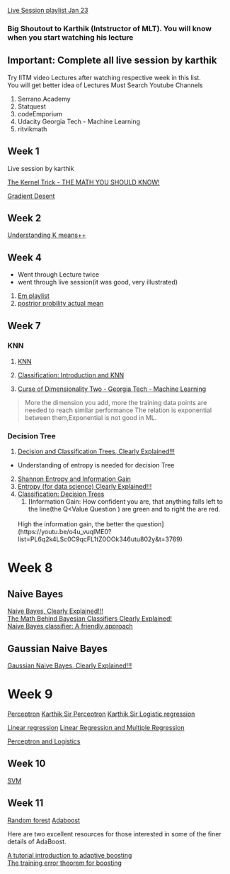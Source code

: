 [Live Session playlist Jan 23](https://www.youtube.com/watch?v=jSqFjlQt_m0&list=PL6q2k4LSc0C9qcFL1tZ0OOk346utu802y&pp=iAQB)

### Big Shoutout to Karthik (Intstructor of MLT). You will know when you start watching his lecture

## Important:  Complete all live session by karthik

Try IITM video Lectures after watching respective week in this list.<br>
You will get better idea of Lectures
Must Search Youtube Channels
1. Serrano.Academy
2. Statquest
3. codeEmporium
4. Udacity Georgia Tech - Machine Learning
5. ritvikmath

## Week 1

Live session by karthik

[The Kernel Trick - THE MATH YOU SHOULD KNOW!](https://www.youtube.com/watch?v=wBVSbVktLIY&list=PLNeUaaanNc9QaGqVTs4bFoys5nt-T-3FF)

[Gradient Desent](https://www.youtube.com/watch?v=EfsjEOb596Q)

## Week 2
[Understanding K means++](https://youtu.be/T189uouxuW4?list=PL6q2k4LSc0C9qcFL1tZ0OOk346utu802y&t=3423)

## Week 4
- Went through Lecture twice
- went through live session(it was good, very illustrated)
1. [Em playlist](https://www.youtube.com/watch?v=XLKoTqGao7U&list=PLBv09BD7ez_7beI0_fuE96lSbsr_8K8YD&index=6)
2. [postrior probility actual mean](https://youtu.be/XLKoTqGao7U?list=PLBv09BD7ez_7beI0_fuE96lSbsr_8K8YD&t=61)
## Week 7

### KNN
1. [KNN](https://www.youtube.com/watch?v=otolSnbanQk)<br>

2. [Classification: Introduction and KNN](https://www.youtube.com/watch?v=3aX5DdMjdSI)<br>
3. [Curse of Dimensionality Two - Georgia Tech - Machine Learning](https://www.youtube.com/watch?v=OyPcbeiwps8)<br>
> More the dimension you add, more the training data points are needed to reach similar performance
The relation is exponential between them,Exponential is not good in ML.

### Decision Tree
1. [Decision and Classification Trees, Clearly Explained!!! ](https://www.youtube.com/watch?v=_L39rN6gz7Y&t=901s)<br>
* Understanding of entropy is needed for decision Tree <br>

2. [Shannon Entropy and Information Gain](https://www.youtube.com/watch?v=9r7FIXEAGvs)<br>
3. [Entropy (for data science) Clearly Explained!!! ](https://www.youtube.com/watch?v=YtebGVx-Fxw&t=838s)<br>
4. [Classification: Decision Trees](https://www.youtube.com/watch?v=o4u_vuqlME0&list=PL6q2k4LSc0C9qcFL1tZ0OOk346utu802y&index=17)<br>
    1. [Information Gain: How confident you are, that anything falls left to the line(the Q<Value Question ) are green and to right the are red. 
    <br>
    High the information gain, the better the question](https://youtu.be/o4u_vuqlME0?list=PL6q2k4LSc0C9qcFL1tZ0OOk346utu802y&t=3769)

# Week 8

## Naive Bayes
[Naive Bayes, Clearly Explained!!!](https://www.youtube.com/watch?v=O2L2Uv9pdDA)<br>
[The Math Behind Bayesian Classifiers Clearly Explained!](https://www.youtube.com/watch?v=lFJbZ6LVxN8)<br>
[Naive Bayes classifier: A friendly approach](https://www.youtube.com/watch?v=Q8l0Vip5YUw)<br>

## Gaussian Naive Bayes
[Gaussian Naive Bayes, Clearly Explained!!!](https://www.youtube.com/watch?v=H3EjCKtlVog)

# Week 9
[Perceptron](https://www.youtube.com/watch?v=4Gac5I64LM4)
[Karthik Sir Perceptron](https://www.youtube.com/watch?v=CPfkZsB76mA)
[Karthik Sir Logistic regression](https://www.youtube.com/watch?v=slEiNsa-v5A)

[Linear regression](https://www.youtube.com/watch?v=wYPUhge9w5c)
[Linear Regression and Multiple Regression](https://www.youtube.com/watch?v=K_EH2abOp00)


[Perceptron and Logistics](https://www.youtube.com/watch?v=jbluHIgBmBo)

## Week 10

[SVM](https://www.youtube.com/watch?v=Lpr__X8zuE8)

## Week 11
[Random forest](https://www.youtube.com/watch?v=J4Wdy0Wc_xQ)
[Adaboost](https://www.youtube.com/watch?v=LsK-xG1cLYA)

Here are two excellent resources for those interested in some of the finer details of AdaBoost.

[A tutorial introduction to adaptive boosting](http://www.inf.fu-berlin.de/inst/ag-ki/adaboost4.pdf)<br>
[The training error theorem for boosting](https://www.cs.princeton.edu/courses/archive/fall08/cos402/readings/boosting.pdf)